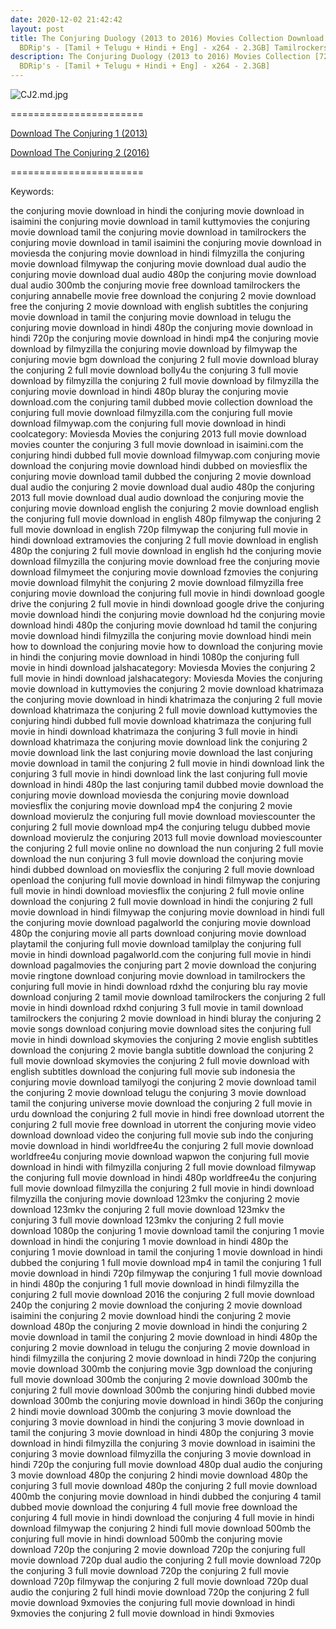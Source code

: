 ```yaml
---
date: 2020-12-02 21:42:42
layout: post
title: The Conjuring Duology (2013 to 2016) Movies Collection Download [720p -
  BDRip's - [Tamil + Telugu + Hindi + Eng] - x264 - 2.3GB] Tamilrockers
description: The Conjuring Duology (2013 to 2016) Movies Collection [720p -
  BDRip's - [Tamil + Telugu + Hindi + Eng] - x264 - 2.3GB]
---
```

<!--StartFragment-->

![CJ2.md.jpg](https://extraimages.net/images/2020/12/01/CJ2.md.jpg)

<!--EndFragment-->

\=======================

[Download The Conjuring 1 (2013)](https://hd.isaiminiweb.online/the-conjuring-2013-movie-download-hd-720p-bdrips-tamil-telugu-hindi-eng/)

[Download The Conjuring 2 (2016)](https://hd.isaiminiweb.online/the-conjuring-2016-movie-download-hd-720p-bdrips-tamil-telugu-hindi-eng/)

[](https://hd.isaiminiweb.online/the-conjuring-2016-movie-download-hd-720p-bdrips-tamil-telugu-hindi-eng/)=======================

Keywords:

the conjuring movie download in hindi
the conjuring movie download in isaimini
the conjuring movie download in tamil kuttymovies
the conjuring movie download tamil
the conjuring movie download in tamilrockers
the conjuring movie download in tamil isaimini
the conjuring movie download in moviesda
the conjuring movie download in hindi filmyzilla
the conjuring movie download filmywap
the conjuring movie download dual audio
the conjuring movie download dual audio 480p
the conjuring movie download dual audio 300mb
the conjuring movie free download tamilrockers
the conjuring annabelle movie free download
the conjuring 2 movie download free
the conjuring 2 movie download with english subtitles
the conjuring movie download in tamil
the conjuring movie download in telugu
the conjuring movie download in hindi 480p
the conjuring movie download in hindi 720p
the conjuring movie download in hindi mp4
the conjuring movie download by filmyzilla
the conjuring movie download by filmywap
the conjuring movie bgm download
the conjuring 2 full movie download bluray
the conjuring 2 full movie download bolly4u
the conjuring 3 full movie download by filmyzilla
the conjuring 2 full movie download by filmyzilla
the conjuring movie download in hindi 480p bluray
the conjuring movie download.com
the conjuring tamil dubbed movie collection download
the conjuring full movie download filmyzilla.com
the conjuring full movie download filmywap.com
the conjuring full movie download in hindi coolcategory: Moviesda Movies
the conjuring 2013 full movie download movies counter
the conjuring 3 full movie download in isaimini.com
the conjuring hindi dubbed full movie download filmywap.com
conjuring movie download
the conjuring movie download hindi dubbed on moviesflix
the conjuring movie download tamil dubbed
the conjuring 2 movie download dual audio
the conjuring 2 movie download dual audio 480p
the conjuring 2013 full movie download dual audio
download the conjuring movie
the conjuring movie download english
the conjuring 2 movie download english
the conjuring full movie download in english 480p filmywap
the conjuring 2 full movie download in english 720p filmywap
the conjuring full movie in hindi download extramovies
the conjuring 2 full movie download in english 480p
the conjuring 2 full movie download in english hd
the conjuring movie download filmyzilla
the conjuring movie download free
the conjuring movie download filmymeet
the conjuring movie download fzmovies
the conjuring movie download filmyhit
the conjuring 2 movie download filmyzilla
free conjuring movie download
the conjuring full movie in hindi download google drive
the conjuring 2 full movie in hindi download google drive
the conjuring movie download hindi
the conjuring movie download hd
the conjuring movie download hindi 480p
the conjuring movie download hd tamil
the conjuring movie download hindi filmyzilla
the conjuring movie download hindi mein
how to download the conjuring movie
how to download the conjuring movie in hindi
the conjuring movie download in hindi 1080p
the conjuring full movie in hindi download jalshacategory: Moviesda Movies
the conjuring 2 full movie in hindi download jalshacategory: Moviesda Movies
the conjuring movie download in kuttymovies
the conjuring 2 movie download khatrimaza
the conjuring movie download in hindi khatrimaza
the conjuring 2 full movie download khatrimaza
the conjuring 2 full movie download kuttymovies
the conjuring hindi dubbed full movie download khatrimaza
the conjuring full movie in hindi download khatrimaza
the conjuring 3 full movie in hindi download khatrimaza
the conjuring movie download link
the conjuring 2 movie download link
the last conjuring movie download
the last conjuring movie download in tamil
the conjuring 2 full movie in hindi download link
the conjuring 3 full movie in hindi download link
the last conjuring full movie download in hindi 480p
the last conjuring tamil dubbed movie download
the conjuring movie download moviesda
the conjuring movie download moviesflix
the conjuring movie download mp4
the conjuring 2 movie download movierulz
the conjuring full movie download moviescounter
the conjuring 2 full movie download mp4
the conjuring telugu dubbed movie download movierulz
the conjuring 2013 full movie download moviescounter
the conjuring 2 full movie online no download
the nun conjuring 2 full movie download
the nun conjuring 3 full movie download
the conjuring movie hindi dubbed download on moviesflix
the conjuring 2 full movie download openload
the conjuring full movie download in hindi filmywap
the conjuring full movie in hindi download moviesflix
the conjuring 2 full movie online download
the conjuring 2 full movie download in hindi
the conjuring 2 full movie download in hindi filmywap
the conjuring movie download in hindi full
the conjuring movie download pagalworld
the conjuring movie download 480p
the conjuring movie all parts download
conjuring movie download playtamil
the conjuring full movie download tamilplay
the conjuring full movie in hindi download pagalworld.com
the conjuring full movie in hindi download pagalmovies
the conjuring part 2 movie download
the conjuring movie ringtone download
conjuring movie download in tamilrockers
the conjuring full movie in hindi download rdxhd
the conjuring blu ray movie download
conjuring 2 tamil movie download tamilrockers
the conjuring 2 full movie in hindi download rdxhd
conjuring 3 full movie in tamil download tamilrockers
the conjuring 2 movie download in hindi bluray
the conjuring 2 movie songs download
conjuring movie download sites
the conjuring full movie in hindi download skymovies
the conjuring 2 movie english subtitles download
the conjuring 2 movie bangla subtitle download
the conjuring 2 full movie download skymovies
the conjuring 2 full movie download with english subtitles
download the conjuring full movie sub indonesia
the conjuring movie download tamilyogi
the conjuring 2 movie download tamil
the conjuring 2 movie download telugu
the conjuring 3 movie download tamil
the conjuring universe movie download
the conjuring 2 full movie in urdu download
the conjuring 2 full movie in hindi free download utorrent
the conjuring 2 full movie free download in utorrent
the conjuring movie video download
download video the conjuring full movie sub indo
the conjuring movie download in hindi worldfree4u
the conjuring 2 full movie download worldfree4u
conjuring movie download wapwon
the conjuring full movie download in hindi with filmyzilla
conjuring 2 full movie download filmywap
the conjuring full movie download in hindi 480p worldfree4u
the conjuring full movie download filmyzilla
the conjuring 2 full movie in hindi download filmyzilla
the conjuring movie download 123mkv
the conjuring 2 movie download 123mkv
the conjuring 2 full movie download 123mkv
the conjuring 3 full movie download 123mkv
the conjuring 2 full movie download 1080p
the conjuring 1 movie download tamil
the conjuring 1 movie download in hindi
the conjuring 1 movie download in hindi 480p
the conjuring 1 movie download in tamil
the conjuring 1 movie download in hindi dubbed
the conjuring 1 full movie download mp4 in tamil
the conjuring 1 full movie download in hindi 720p filmywap
the conjuring 1 full movie download in hindi 480p
the conjuring 1 full movie download in hindi filmyzilla
the conjuring 2 full movie download 2016
the conjuring 2 full movie download 240p
the conjuring 2 movie download
the conjuring 2 movie download isaimini
the conjuring 2 movie download hindi
the conjuring 2 movie download 480p
the conjuring 2 movie download in hindi
the conjuring 2 movie download in tamil
the conjuring 2 movie download in hindi 480p
the conjuring 2 movie download in telugu
the conjuring 2 movie download in hindi filmyzilla
the conjuring 2 movie download in hindi 720p
the conjuring movie download 300mb
the conjuring movie 3gp download
the conjuring full movie download 300mb
the conjuring 2 movie download 300mb
the conjuring 2 full movie download 300mb
the conjuring hindi dubbed movie download 300mb
the conjuring movie download in hindi 360p
the conjuring 2 hindi movie download 300mb
the conjuring 3 movie download
the conjuring 3 movie download in hindi
the conjuring 3 movie download in tamil
the conjuring 3 movie download in hindi 480p
the conjuring 3 movie download in hindi filmyzilla
the conjuring 3 movie download in isaimini
the conjuring 3 movie download filmyzilla
the conjuring 3 movie download in hindi 720p
the conjuring full movie download 480p dual audio
the conjuring 3 movie download 480p
the conjuring 2 hindi movie download 480p
the conjuring 3 full movie download 480p
the conjuring 2 full movie download 400mb
the conjuring movie download in hindi dubbed
the conjuring 4 tamil dubbed movie download
the conjuring 4 full movie free download
the conjuring 4 full movie in hindi download
the conjuring 4 full movie in hindi download filmywap
the conjuring 2 hindi full movie download 500mb
the conjuring full movie in hindi download 500mb
the conjuring movie download 720p
the conjuring 2 movie download 720p
the conjuring full movie download 720p dual audio
the conjuring 2 full movie download 720p
the conjuring 3 full movie download 720p
the conjuring 2 full movie download 720p filmywap
the conjuring 2 full movie download 720p dual audio
the conjuring 2 full hindi movie download 720p
the conjuring 2 full movie download 9xmovies
the conjuring full movie download in hindi 9xmovies
the conjuring 2 full movie download in hindi 9xmovies